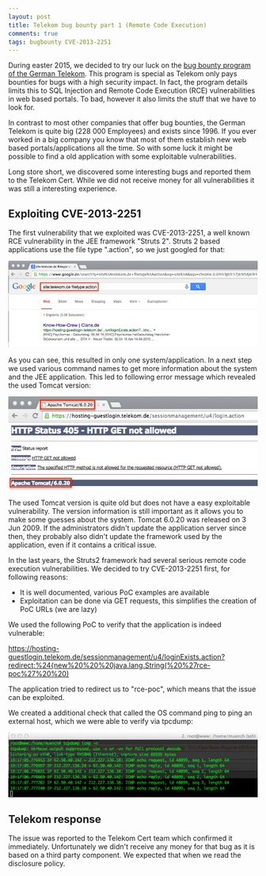 ```yaml
---
layout: post
title: Telekom bug bounty part 1 (Remote Code Execution)
comments: true
tags: bugbounty CVE-2013-2251
---
```


During easter 2015, we decided to try our luck on the [bug bounty program of the German Telekom](https://www.telekom.com/bug-bounty-program). This program is special as
Telekom only pays bounties for bugs with a high security impact. In fact, the program details limits this to SQL Injection
and Remote Code Execution (RCE) vulnerabilities in web based portals. To bad, however it also limits the stuff that we have
to look for.

In contrast to most other companies that offer bug bounties, the German Telekom is quite big (228 000 Employees) and exists since 1996. If you ever worked in a big company you know that most of them establish new web based portals/applications all the
time. So with some luck it might be possible to find a old application with some exploitable vulnerabilities.

Long store short, we discovered some interesting bugs and reported them to the Telekom Cert. While we did not receive money
for all vulnerabilities it was still a interesting experience.


Exploiting CVE-2013-2251
------------------------

The first vulnerability that we exploited was CVE-2013-2251, a well known RCE vulnerability in the JEE framework "Struts 2". Struts 2 based applications use the file type ".action", so we just googled for that:

![Searching for Struts 2 Applications](/assets/images/telekom_bug_bounty_google.png)

As you can see, this resulted in only one system/application. In a next step we used various command names to get more information about the system and the JEE application. This led to following error message which revealed the used Tomcat version:

![Tomcat Version](/assets/images/telekom_bug_bounty_tomcat.png)



The used Tomcat version is quite old but does not have a easy exploitable vulnerability. The version information is still important as it allows you to make some guesses about the system. Tomcat 6.0.20 was released on 3 Jun 2009. If the administrators didn't update the application server since then, they probably also didn't update the framework used by the application, even if it contains a critical issue.


In the last years, the Struts2 framework had several serious remote code execution vulnerabilities. We decided
to try CVE-2013-2251 first, for following reasons:

* It is well documented, various PoC examples are available
* Exploitation can be done via GET requests, this simplifies the creation of PoC URLs (we are lazy)

We used the following PoC to verify that the application is indeed vulnerable:

https://hosting-guestlogin.telekom.de/sessionmanagement/u4/loginExists.action?redirect:%24{new%20%20%20java.lang.String(%20%27rce-poc%27%20%20)

The application tried to redirect us to "rce-poc", which means that the issue can be exploited.

We created a additional check that called the OS command ping to ping an external host, which we were able to verify via tpcdump:

![Pinging our own host](/assets/images/telekom_bug_bounty_icmp.png)

Telekom response
----------------
The issue was reported to the Telekom Cert team which confirmed it immediately. Unfortunately we didn't receive any money for that bug as
it is based on a third party component. We expected that when we read the disclosure policy.
